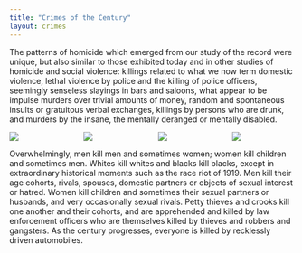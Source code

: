 ```yaml
---
title: "Crimes of the Century"
layout: crimes
---
```

The patterns of homicide which emerged from our study of the record were unique, but also similar to those exhibited today and in other studies of homicide and social violence: killings related to what we now term domestic violence, lethal violence by police and the killing of police officers, seemingly senseless slayings in bars and saloons, what appear to be impulse murders over trivial amounts of money, random and spontaneous insults or gratuitous verbal exchanges, killings by persons who are drunk, and murders by the insane, the mentally deranged or mentally disabled.

<div class="columns">
  <div class="column">
    <a href="/historical/timeline/1905/133/">
      <img src="/img/timeline/1905-mize.jpg">
    </a>
  </div>
  <div class="column">
  <a href="/historical/timeline/1915/118/">
    <img src="/img/timeline/1915-carr.jpg">
  </a>
  </div>
  <div class="column">
  <a href="/historical/timeline/1924/127/">
    <img src="/img/timeline/1924-ll.jpg">
  </a>
  </div>
  <div class="column">
  <a href="/historical/timeline/1921/161/">
    <img src="/img/timeline/1921-church.jpg">
  </a>
  </div>
</div>

Overwhelmingly, men kill men and sometimes women; women kill children and sometimes men. Whites kill whites and blacks kill blacks, except in extraordinary historical moments such as the race riot of 1919. Men kill their age cohorts, rivals, spouses, domestic partners or objects of sexual interest or hatred. Women kill children and sometimes their sexual partners or husbands, and very occasionally sexual rivals. Petty thieves and crooks kill one another and their cohorts, and are apprehended and killed by law enforcement officers who are themselves killed by thieves and robbers and gangsters. As the century progresses, everyone is killed by recklessly driven automobiles.

